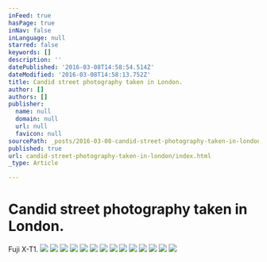 ```yaml
---
inFeed: true
hasPage: true
inNav: false
inLanguage: null
starred: false
keywords: []
description: ''
datePublished: '2016-03-08T14:58:54.514Z'
dateModified: '2016-03-08T14:58:13.752Z'
title: Candid street photography taken in London.
author: []
authors: []
publisher:
  name: null
  domain: null
  url: null
  favicon: null
sourcePath: _posts/2016-03-08-candid-street-photography-taken-in-london.md
published: true
url: candid-street-photography-taken-in-london/index.html
_type: Article

---
```

# Candid street photography taken in London.

Fuji X-T1\.
![](https://the-grid-user-content.s3-us-west-2.amazonaws.com/a1a56c6a-6087-426f-8c9d-004405f973b5.jpg)
![](https://the-grid-user-content.s3-us-west-2.amazonaws.com/d8ccaa9e-aa63-4a79-beaf-b72395b14030.jpg)
![](https://the-grid-user-content.s3-us-west-2.amazonaws.com/e87bef2b-93aa-4c5a-b4cd-349b7d70235a.jpg)
![](https://the-grid-user-content.s3-us-west-2.amazonaws.com/13f2b18b-86e3-48c1-bb10-05f643b1248d.jpg)
![](https://the-grid-user-content.s3-us-west-2.amazonaws.com/dec01853-f3c6-4b06-b5b1-72ec915b7b94.jpg)
![](https://the-grid-user-content.s3-us-west-2.amazonaws.com/61e7bdbe-7dca-46c3-9da7-9cfc57de40c7.jpg)
![](https://the-grid-user-content.s3-us-west-2.amazonaws.com/3f880add-e506-4648-99fa-c22732c6abfc.jpg)
![](https://the-grid-user-content.s3-us-west-2.amazonaws.com/ee59b860-6ec9-4e25-8dc8-f6cab258ec18.jpg)
![](https://the-grid-user-content.s3-us-west-2.amazonaws.com/e7f421ad-385f-49b4-ac06-fb908c0b746e.jpg)
![](https://the-grid-user-content.s3-us-west-2.amazonaws.com/ad39b947-33bf-4ccd-a6e5-56f97f069c6c.jpg)
![](https://the-grid-user-content.s3-us-west-2.amazonaws.com/51a08e03-fb9d-4a51-a3ae-0c2d2780ffa3.jpg)
![](https://the-grid-user-content.s3-us-west-2.amazonaws.com/3a6ece37-d964-4c97-a03f-b5b223c46b70.jpg)
![](https://the-grid-user-content.s3-us-west-2.amazonaws.com/607bb50a-c4c3-4f9c-98fb-4a2629fb3541.jpg)
![](https://the-grid-user-content.s3-us-west-2.amazonaws.com/05396872-bc16-4f0f-9f69-50d6fb4cf201.jpg)